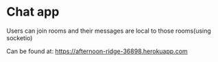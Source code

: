 # Chat app
Users can join rooms and their messages are local to those rooms(using socketio)

Can be found at:
https://afternoon-ridge-36898.herokuapp.com
